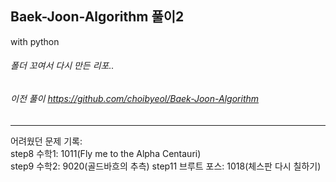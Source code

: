 ## Baek-Joon-Algorithm 풀이2
with python   
###### 폴더 꼬여서 다시 만든 리포..   
###### 이전 풀이 https://github.com/choibyeol/Baek-Joon-Algorithm   
----
어려웠던 문제 기록:   
step8 수학1: 1011(Fly me to the Alpha Centauri)   
step9 수학2: 9020(골드바흐의 추측)
step11 브루트 포스: 1018(체스판 다시 칠하기)
